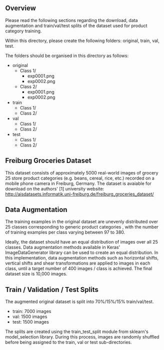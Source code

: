 ## Overview
Please read the following sections regarding the download, data augmentation and train/val/test splits of the dataset used for product category training.

Within this directory, please create the following folders: original, train, val, test.

The folders should be organised in this directory as follows:

- original
  - Class 1/
    - exp0001.png
    - exp0002.png
  - Class 2/
    - exp0001.png
    - exp0002.png
- train
   - Class 1/
   - Class 2/
- val
   - Class 1/
   - Class 2/
- test
   - Class 1/
   - Class 2/

## Freiburg Groceries Dataset
This dataset consists of approximately 5000 real-world images of grocery 25 store product categories (e.g. beans, cereal, rice, etc.) recorded on a mobile phone camera in Freiburg, Germany. The dataset is avaiable for download on the authors' [1] university website: http://aisdatasets.informatik.uni-freiburg.de/freiburg_groceries_dataset/

## Data Augmentation
The training examples in the original dataset are unevenly distributed over 25 classes corresponding to generic product
categories , with the number of training examples per class varying between 97 to 380.

Ideally, the dataset should have an equal distribution of images over all 25 classes. Data augmentation methods available in Keras' ImageDataGenerator library can be used to create an equal distribution. In this implementation, data augmentation methods such as horizontal shifts, vertical shifts and shear transformations are applied to images in each class, until a target number of 400 images / class is achieved. The final dataset size is 10,000 images.

## Train / Validation / Test Splits
The augmented original dataset is split into 70%/15%/15% train/val/test.

- train: 7000 images
- val: 1500 images
- test: 1500 images

The splits are created using the train_test_split module from sklearn's model_selection library. During this process, images are randomly shuffled before being assigned to the train, val or test sub-directories.
